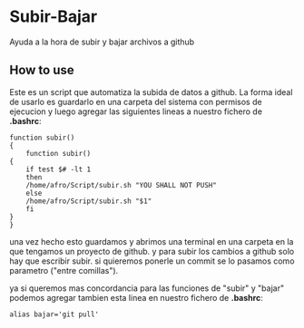 # Subir-Bajar
Ayuda a la hora de subir y bajar archivos a github

## How to use
Este es un script que automatiza la subida de datos a github. La forma ideal de usarlo es guardarlo en una 
carpeta del sistema con permisos de ejecucion y luego agregar las siguientes lineas a nuestro fichero de __.bashrc__:
```
function subir()
{
    function subir()
{
	if test $# -lt 1
	then
	/home/afro/Script/subir.sh "YOU SHALL NOT PUSH"
	else
	/home/afro/Script/subir.sh "$1"
	fi
}
}
```
una vez hecho esto guardamos y abrimos una terminal en una carpeta en la que tengamos un proyecto de github.
y para subir los cambios a github solo hay que escribir subir. si quieremos ponerle un commit se lo pasamos como 
parametro ("entre comillas").

ya si queremos mas concordancia para las funciones de "subir" y "bajar" podemos agregar tambien esta linea en nuestro fichero de __.bashrc__:

`alias bajar='git pull'`
